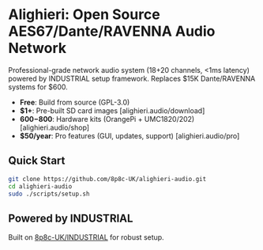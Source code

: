 # Alighieri: Open Source AES67/Dante/RAVENNA Audio Network

Professional-grade network audio system (18+20 channels, <1ms latency) powered by INDUSTRIAL setup framework. Replaces $15K Dante/RAVENNA systems for $600.

- **Free**: Build from source (GPL-3.0)
- **$1+**: Pre-built SD card images [alighieri.audio/download]
- **$600-$800**: Hardware kits (OrangePi + UMC1820/202) [alighieri.audio/shop]
- **$50/year**: Pro features (GUI, updates, support) [alighieri.audio/pro]

## Quick Start
```bash
git clone https://github.com/8p8c-UK/alighieri-audio.git
cd alighieri-audio
sudo ./scripts/setup.sh
```

## Powered by INDUSTRIAL
Built on [8p8c-UK/INDUSTRIAL](https://github.com/8p8c-UK/INDUSTRIAL) for robust setup.
